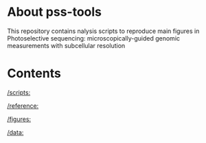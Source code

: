 # About pss-tools
This repository contains nalysis scripts to reproduce main figures in Photoselective sequencing: microscopically-guided genomic measurements with subcellular resolution

# Contents
[/scripts:](https://github.com/sarahmangiameli/pss-tools/tree/main/scripts)

[/reference:](https://github.com/sarahmangiameli/pss-tools/tree/main/reference)

[/figures:](https://github.com/sarahmangiameli/pss-tools/tree/main/figures)

[/data:](https://github.com/sarahmangiameli/pss-tools/tree/main/data)

